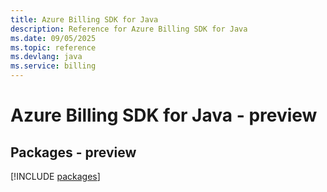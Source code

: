 ```yaml
---
title: Azure Billing SDK for Java
description: Reference for Azure Billing SDK for Java
ms.date: 09/05/2025
ms.topic: reference
ms.devlang: java
ms.service: billing
---
```

# Azure Billing SDK for Java - preview
## Packages - preview
[!INCLUDE [packages](billing-index.md)]